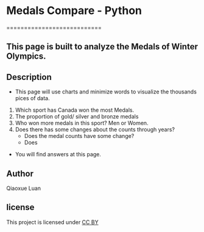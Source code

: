 # Medals Compare - Python
===========================

## This page is built to analyze the Medals of Winter Olympics. 

## Description

- This page will use charts and minimize words to visualize the thousands pices of data.
1. Which sport has Canada won the most Medals. 
2. The proportion of gold/ silver and bronze medals
3. Who won more medals in this sport? Men or Women.
4. Does there has some changes about the counts through years?
   - Does the medal counts have some change?
   - Does
- You will find answers at this page.

## Author
Qiaoxue Luan

## license
This project is licensed under [CC BY](https://creativecommons.org/licenses/)
